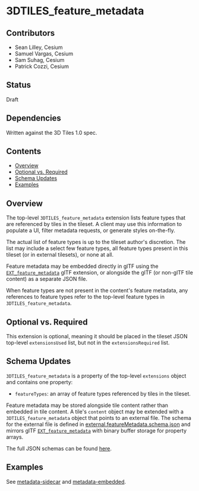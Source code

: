 # 3DTILES_feature_metadata

## Contributors

* Sean Lilley, Cesium
* Samuel Vargas, Cesium
* Sam Suhag, Cesium
* Patrick Cozzi, Cesium

## Status

Draft

## Dependencies

Written against the 3D Tiles 1.0 spec.

## Contents

  - [Overview](#overview)
  - [Optional vs. Required](#optional-vs-required)
  - [Schema Updates](#schema-updates)
  - [Examples](#examples)

## Overview

The top-level `3DTILES_feature_metadata` extension lists feature types that are referenced by tiles in the tileset. A client may use this information to populate a UI, filter metadata requests, or generate styles on-the-fly.

The actual list of feature types is up to the tileset author's discretion. The list may include a select few feature types, all feature types present in this tileset (or in external tilesets), or none at all.

Feature metadata may be embedded directly in glTF using the [`EXT_feature_metadata`](https://github.com/CesiumGS/glTF/tree/feature-metadata/extensions/2.0/Vendor/EXT_feature_metadata) glTF extension, or alongside the glTF (or non-glTF tile content) as a separate JSON file.

When feature types are not present in the content's feature metadata, any references to feature types refer to the top-level feature types in `3DTILES_feature_metadata`.

## Optional vs. Required

This extension is optional, meaning it should be placed in the tileset JSON top-level `extensionsUsed` list, but not in the `extensionsRequired` list.

## Schema Updates

`3DTILES_feature_metadata` is a property of the top-level `extensions` object and contains one property:

* `featureTypes`: an array of feature types referenced by tiles in the tileset.

Feature metadata may be stored alongside tile content rather than embedded in tile content. A tile's `content` object may be extended with a `3DTILES_feature_metadata` object that points to an external file. The schema for the external file is defined in [external.featureMetadata.schema.json](schema/external.featureMetadata.schema.json) and mirrors glTF [`EXT_feature_metadata`](https://github.com/CesiumGS/glTF/tree/feature-metadata/extensions/2.0/Vendor/EXT_feature_metadata) with binary buffer storage for property arrays.

The full JSON schemas can be found [here](schema).

## Examples

See [metadata-sidecar](./examples/metadata-sidecar) and [metadata-embedded](./examples/metadata-embedded).
